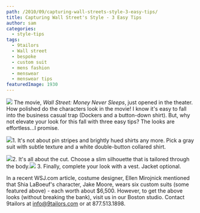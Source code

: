 ```yaml
---
path: /2010/09/capturing-wall-streets-style-3-easy-tips/
title: Capturing Wall Street's Style - 3 Easy Tips
author: sam
categories: 
  - style-tips
tags: 
  - 9tailors
  - Wall street
  - bespoke
  - custom suit
  - mens fashion
  - menswear
  - menswear tips
featuredImage: 1930
---
```

[![](http://frothygirlz.com/wp-content/uploads/2010/09/WS.jpg)](http://frothygirlz.com/wp-content/uploads/2010/09/WS.jpg) The movie, _Wall Street: Money Never Sleeps_, just opened in the theater. How polished do the characters look in the movie! I know it's easy to fall into the business casual trap (Dockers and a button-down shirt). But, why not elevate your look for this fall with three easy tips? The looks are effortless...I promise.

[![](http://0.tqn.com/d/movies/1/0/O/C/W/wall-street-2-shia-labeouf.jpg)](http://0.tqn.com/d/movies/1/0/O/C/W/wall-street-2-shia-labeouf.jpg)1\. It's not about pin stripes and brightly hued shirts any more. Pick a gray suit with subtle texture and a white double-button collared shirt.

[![](http://www.chicagonow.com/blogs/chicago-infashion/assets_c/2010/09/MSN6-thumb-572xauto-231240.png)](http://www.chicagonow.com/blogs/chicago-infashion/assets_c/2010/09/MSN6-thumb-572xauto-231240.png)2\. It's all about the cut. Choose a slim silhouette that is tailored through the body.[![](http://www.gq.com/images/style/2010/03/shia-labeouf/shia-labeouf04.jpg)](http://www.gq.com/images/style/2010/03/shia-labeouf/shia-labeouf04.jpg) 3. Finally, complete your look with a vest. Jacket optional.

In a recent WSJ.com article, costume designer, Ellen Mirojnick mentioned that Shia LaBoeuf's character, Jake Moore, wears six custom suits (some featured above) - each worth about $6,500. However, to get the above looks (without breaking the bank), visit us in our Boston studio. Contact 9tailors at info@9tailors.com or at 877.513.1898.